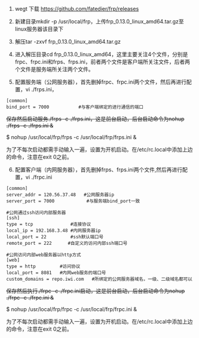 1. wegt 下载 <https://github.com/fatedier/frp/releases>

2. 新建目录mkdir -p /usr/local/frp，上传frp_0.13.0_linux_amd64.tar.gz至linux服务器该目录下

3. 解压tar -zxvf  frp_0.13.0_linux_amd64.tar.gz

4. 进入解压目录cd frp_0.13.0_linux_amd64，这里主要关注4个文件，分别是frpc、frpc.ini和frps、frps.ini，前者两个文件是客户端所关注文件，后者两个文件是服务端所关注两个文件。

5. 配置服务端（公网服务器），首先删掉frpc、frpc.ini两个文件，然后再进行配置，vi ./frps.ini，

```
[common]
bind_port = 7000           #与客户端绑定的进行通信的端口
```

~~保存然后启动服务./frps -c ./frps.ini，这是前台启动，后台启动命令为nohup ./frps -c ./frps.ini &~~

$ nohup /usr/local/frp/frps -c /usr/local/frp/frps.ini &

为了不每次启动都需手动输入一遍，设置为开机启动。在/etc/rc.local中添加上边的命令，注意在exit 0之前。

6. 配置客户端（内网服务器），首先删掉frps、frps.ini两个文件,然后再进行配置，vi ./frpc.ini

```
[common]
server_addr = 120.56.37.48   #公网服务器ip
server_port = 7000            #与服务端bind_port一致
 
#公网通过ssh访问内部服务器
[ssh]
type = tcp              #连接协议
local_ip = 192.168.3.48 #内网服务器ip
local_port = 22         #ssh默认端口号
remote_port = 222      #自定义的访问内部ssh端口号
 
#公网访问内部web服务器以http方式
[web]
type = http         #访问协议
local_port = 8081   #内网web服务的端口号
custom_domains = repo.iwi.com   #所绑定的公网服务器域名，一级、二级域名都可以
```

~~保存然后执行./frpc -c ./frpc.ini启动，这是前台启动，后台启动命令为nohup ./frpc -c ./frpc.ini &~~

$ nohup /usr/local/frp/frpc -c /usr/local/frp/frpc.ini &

为了不每次启动都需手动输入一遍，设置为开机启动。在/etc/rc.local中添加上边的命令，注意在exit 0之前。
